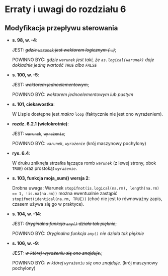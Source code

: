 # Erraty i uwagi do rozdziału 6      #
## Modyfikacja przepływu sterowania ##


-   **s. 98, w. -4**:

    JEST: ~~*gdzie `warunek` jest wektorem logicznym (...)*~~;

    POWINNO BYĆ: *gdzie `warunek` jest taki, że `as.logical(warunek)`
    daje dokładnie jedną wartość `TRUE` albo `FALSE`*


-   **s. 100, w. -5**:

    JEST: ~~*wektorem jednoelementowym*~~;

    POWINNO BYĆ: *wektorem jednoelementowym lub pustym*

-   **s. 101, ciekawostka**:

    W Lispie dostępne jest *makro* `loop` (faktycznie nie jest ono
    wyrażeniem).

-   **rozdz. 6.2.1 (wielokrotnie)**:

    JEST: ~~`warunek`~~, ~~`wyrażenie`~~;

    POWINNO BYĆ: *`warunek`*, *`wyrażenie`* (krój maszynowy pochylony)

-   **rys. 6.4**:

    W druku zniknęła strzałka łącząca romb *`warunek`* (z lewej strony,
    obok `TRUE`) oraz prostokąt *`wyrażenie`*.


-   **s. 103, funkcja moja_sum() wersja 2**:

    Drobna uwaga:
    Warunek `stopifnot(is.logical(na.rm), length(na.rm) == 1, !is.na(na.rm))`
    można ewentualnie zastąpić `stopifnot(identical(na.rm, TRUE))`
    (choć nie jest to równoważny zapis, czasem używa się go w praktyce).

-   **s. 104, w. -14**:

    JEST: ~~*Oryginalna funkcja `any()` działa tak pięknie*~~;

    POWINNO BYĆ: *Oryginalna funkcja `any()` nie działa tak pięknie*

-   **s. 106, w. -9**:

    JEST: ~~*w której wyrażeniu się ono znajduje.*~~;

    POWINNO BYĆ: *w której `wyrażeniu` się ono znajduje.* (krój maszynowy pochylony)

